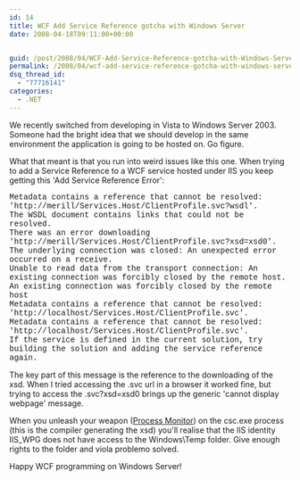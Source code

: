 ```yaml
---
id: 14
title: WCF Add Service Reference gotcha with Windows Server
date: 2008-04-18T09:11:00+00:00


guid: /post/2008/04/WCF-Add-Service-Reference-gotcha-with-Windows-Server.aspx
permalink: /2008/04/wcf-add-service-reference-gotcha-with-windows-server/
dsq_thread_id:
  - "77716141"
categories:
  - .NET
---
```

<p>
We recently switched from developing in Vista to Windows Server 2003. Someone had the bright idea that we should develop in the same environment the application is going to be hosted on. Go figure.
</p>
<p>
What that meant is that you run into weird issues like this one. When trying to add a Service Reference to a WCF service hosted under IIS you keep getting this &#39;Add Service Reference&nbsp;Error&#39;:
</p>
<p>
<font face="courier new,courier">Metadata contains a reference that cannot be resolved: &#39;http://merill/Services.Host/ClientProfile.svc?wsdl&#39;.<br />
The WSDL document contains links that could not be resolved.<br />
There was an error downloading &#39;http://merill/Services.Host/ClientProfile.svc?xsd=xsd0&#39;.<br />
The underlying connection was closed: An unexpected error occurred on a receive.<br />
Unable to read data from the transport connection: An existing connection was forcibly closed by the remote host.<br />
An existing connection was forcibly closed by the remote host<br />
Metadata contains a reference that cannot be resolved: &#39;http://localhost/Services.Host/ClientProfile.svc&#39;.<br />
Metadata contains a reference that cannot be resolved: &#39;http://localhost/Services.Host/ClientProfile.svc&#39;.<br />
If the service is defined in the current solution, try building the solution and adding the service reference again.</font>
</p>
<p>
The key part of this message is the reference to the downloading of the xsd. When I tried accessing the .svc url in a browser it worked fine, but trying to access the .svc?xsd=xsd0 brings up the generic &#39;cannot display webpage&#39; message.
</p>
<p>
When you unleash your&nbsp;weapon (<a href="http://www.microsoft.com/technet/sysinternals/fileanddisk/processmonitor.mspx">Process Monitor</a>) on the csc.exe process (this is the compiler generating the xsd) you&#39;ll realise that the IIS&nbsp;identity IIS_WPG does not have access to the Windows\Temp folder. Give enough rights to the folder and viola problemo solved.
</p>
<p>
Happy WCF programming on Windows Server!
</p>
